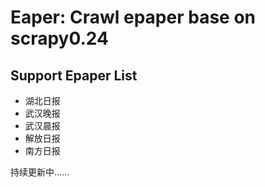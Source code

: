 Eaper: Crawl epaper base on scrapy0.24
=========================

Support Epaper List
-------------------------
* 湖北日报
* 武汉晚报
* 武汉晨报
* 解放日报
* 南方日报

持续更新中......

